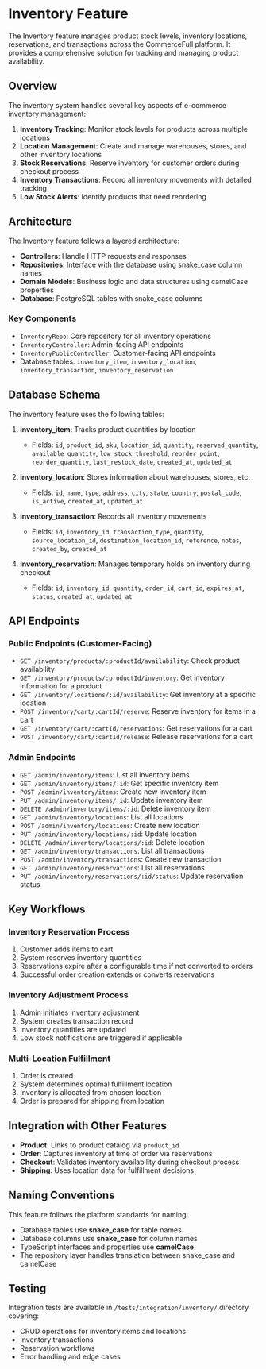 # Inventory Feature

The Inventory feature manages product stock levels, inventory locations, reservations, and transactions across the CommerceFull platform. It provides a comprehensive solution for tracking and managing product availability.

## Overview

The inventory system handles several key aspects of e-commerce inventory management:

1. **Inventory Tracking**: Monitor stock levels for products across multiple locations
2. **Location Management**: Create and manage warehouses, stores, and other inventory locations
3. **Stock Reservations**: Reserve inventory for customer orders during checkout process
4. **Inventory Transactions**: Record all inventory movements with detailed tracking
5. **Low Stock Alerts**: Identify products that need reordering

## Architecture

The Inventory feature follows a layered architecture:

- **Controllers**: Handle HTTP requests and responses
- **Repositories**: Interface with the database using snake_case column names
- **Domain Models**: Business logic and data structures using camelCase properties
- **Database**: PostgreSQL tables with snake_case columns

### Key Components

- `InventoryRepo`: Core repository for all inventory operations
- `InventoryController`: Admin-facing API endpoints
- `InventoryPublicController`: Customer-facing API endpoints
- Database tables: `inventory_item`, `inventory_location`, `inventory_transaction`, `inventory_reservation`

## Database Schema

The inventory feature uses the following tables:

1. **inventory_item**: Tracks product quantities by location
   - Fields: `id`, `product_id`, `sku`, `location_id`, `quantity`, `reserved_quantity`, `available_quantity`, `low_stock_threshold`, `reorder_point`, `reorder_quantity`, `last_restock_date`, `created_at`, `updated_at`

2. **inventory_location**: Stores information about warehouses, stores, etc.
   - Fields: `id`, `name`, `type`, `address`, `city`, `state`, `country`, `postal_code`, `is_active`, `created_at`, `updated_at`

3. **inventory_transaction**: Records all inventory movements
   - Fields: `id`, `inventory_id`, `transaction_type`, `quantity`, `source_location_id`, `destination_location_id`, `reference`, `notes`, `created_by`, `created_at`

4. **inventory_reservation**: Manages temporary holds on inventory during checkout
   - Fields: `id`, `inventory_id`, `quantity`, `order_id`, `cart_id`, `expires_at`, `status`, `created_at`, `updated_at`

## API Endpoints

### Public Endpoints (Customer-Facing)

- `GET /inventory/products/:productId/availability`: Check product availability
- `GET /inventory/products/:productId/inventory`: Get inventory information for a product
- `GET /inventory/locations/:id/availability`: Get inventory at a specific location
- `POST /inventory/cart/:cartId/reserve`: Reserve inventory for items in a cart
- `GET /inventory/cart/:cartId/reservations`: Get reservations for a cart
- `POST /inventory/cart/:cartId/release`: Release reservations for a cart

### Admin Endpoints

- `GET /admin/inventory/items`: List all inventory items
- `GET /admin/inventory/items/:id`: Get specific inventory item
- `POST /admin/inventory/items`: Create new inventory item
- `PUT /admin/inventory/items/:id`: Update inventory item
- `DELETE /admin/inventory/items/:id`: Delete inventory item
- `GET /admin/inventory/locations`: List all locations
- `POST /admin/inventory/locations`: Create new location
- `PUT /admin/inventory/locations/:id`: Update location
- `DELETE /admin/inventory/locations/:id`: Delete location
- `GET /admin/inventory/transactions`: List all transactions
- `POST /admin/inventory/transactions`: Create new transaction
- `GET /admin/inventory/reservations`: List all reservations
- `PUT /admin/inventory/reservations/:id/status`: Update reservation status

## Key Workflows

### Inventory Reservation Process

1. Customer adds items to cart
2. System reserves inventory quantities
3. Reservations expire after a configurable time if not converted to orders
4. Successful order creation extends or converts reservations

### Inventory Adjustment Process

1. Admin initiates inventory adjustment
2. System creates transaction record
3. Inventory quantities are updated
4. Low stock notifications are triggered if applicable

### Multi-Location Fulfillment

1. Order is created
2. System determines optimal fulfillment location
3. Inventory is allocated from chosen location
4. Order is prepared for shipping from location

## Integration with Other Features

- **Product**: Links to product catalog via `product_id`
- **Order**: Captures inventory at time of order via reservations
- **Checkout**: Validates inventory availability during checkout process
- **Shipping**: Uses location data for fulfillment decisions

## Naming Conventions

This feature follows the platform standards for naming:
- Database tables use **snake_case** for table names
- Database columns use **snake_case** for column names
- TypeScript interfaces and properties use **camelCase**
- The repository layer handles translation between snake_case and camelCase

## Testing

Integration tests are available in `/tests/integration/inventory/` directory covering:
- CRUD operations for inventory items and locations
- Inventory transactions
- Reservation workflows
- Error handling and edge cases
